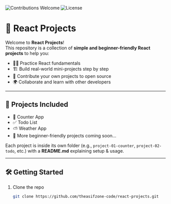 ![Contributions Welcome](https://img.shields.io/badge/contributions-welcome-brightgreen.svg?style=flat)
![License](https://img.shields.io/badge/license-MIT-blue.svg)

# 🚀 React Projects

Welcome to **React Projects**!  
This repository is a collection of **simple and beginner-friendly React projects** to help you:

- 👨‍💻 Practice React fundamentals  
- 🏗️ Build real-world mini-projects step by step  
- 🤝 Contribute your own projects to open source  
- 🌍 Collaborate and learn with other developers  

---

## 📌 Projects Included
- 🔢 Counter App  
- ✅ Todo List  
- ⛅ Weather App  
- 📝 More beginner-friendly projects coming soon...  

Each project is inside its own folder (e.g., `project-01-counter`, `project-02-todo`, etc.) with a **README.md** explaining setup & usage.

---

## 🛠️ Getting Started

1. Clone the repo  
   ```bash
   git clone https://github.com/theasifzone-code/react-projects.git
